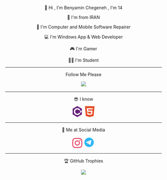 <p align="center">
👋 Hi , I'm Benyamin Chegeneh , I'm 14
<p align="center">
🚩 I'm from IRAN
<p align="center">
🔧 I'm Computer and Mobile Software Repairer
<p align="center">
💻 I'm Windows App & Web Developer
<p align="center">
🎮 I'm Gamer
<p align="center">
👨‍🎓 I'm Student

-------------------
<p align="center">
Follow Me Please
<p align="center">
<a href="https://www.github.com/Benyamin-Chegeneh" target="_blank" rel="noreferrer"><img
src="https://img.shields.io/github/followers/Benyamin-Chegeneh?logo=github&style=for-the-badge&color=0891b2&labelColor=1c1917" /></a>

-------------------
<p align="center">
😎 I know

<p align="center">
<a href="https://docs.microsoft.com/en-us/dotnet/csharp/" target="_blank" rel="noreferrer"><img src="https://raw.githubusercontent.com/Benyamin-Chegeneh/Benyamin-Chegeneh/73090f6e56b140fd9253dbaf7ee65dd8a9907354/csharp-colored.svg" width="36" height="36" alt="C#" /></a>
<a href="https://developer.mozilla.org/en-US/docs/Glossary/HTML5" target="_blank" rel="noreferrer"><img src="https://raw.githubusercontent.com/Benyamin-Chegeneh/Benyamin-Chegeneh/73090f6e56b140fd9253dbaf7ee65dd8a9907354/html5-colored.svg" width="36" height="36" alt="HTML5" /></a>

-------------------
<p align="center">
📡 Me at Social Media
<p align="center">
<a href="http://www.instagram.com/Benyamin_Chegeneh" target="_blank" rel="noreferrer"><img src="https://raw.githubusercontent.com/Benyamin-Chegeneh/Benyamin-Chegeneh/73090f6e56b140fd9253dbaf7ee65dd8a9907354/instagram.svg" width="32" height="32" /></a>
<a href="http://t.me/Benyamin_Chegeneh" target="_blank" rel="noreferrer"><img src="https://raw.githubusercontent.com/Benyamin-Chegeneh/Benyamin-Chegeneh/0259c6847c306a4b05e709ef5f09fa10d80400c2/telegram.svg" width="36" height="36" /></a>

-------------------
<p align="center">
🏆 GitHub Trophies

<div>
  <p align="center">
  <img src="https://github-profile-trophy.vercel.app/?username=Benyamin-Chegeneh&theme=nord&column=7" />
</div>
